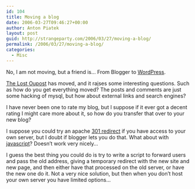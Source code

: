 ```yaml
---
id: 104
title: Moving a blog
date: 2006-03-27T09:46:27+00:00
author: Anton Piatek
layout: post
guid: http://strangeparty.com/2006/03/27/moving-a-blog/
permalink: /2006/03/27/moving-a-blog/
categories:
  - Misc
---
```

No, I am not moving, but a friend is&#8230; From Blogger to [WordPress](http://wordpress.org).

[The Lost Oupost](http://andypiper.wordpress.com/) has moved, and it ra[i](http://www.somacon.com/p145.php)ses some interesting questions. Such as how do you get everything moved? The posts and comments are just some hacking of mysql, but how about external links and search engines?

I have never been one to rate my blog, but I suppose if it ever got a decent rating I might care more about it, so how do you transfer that over to your new blog?

I suppose you could try an apache [301 redirect](http://httpd.apache.org/docs/1.3/mod/mod_alias.html) if you have access to your own server, but I doubt if blogger lets you do that. What about with [javascript](http://www.somacon.com/p145.php)? Doesn&#8217;t work very nicely&#8230;

I guess the best thing you could do is try to write a script to forward users and pass the old address, giving a temporary redirect with the new site and new page, and then either have that processed on the old server, or have the new one do it. Not a very nice solution, but then when you don&#8217;t host your own server you have limited options&#8230;
